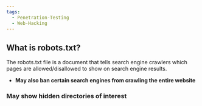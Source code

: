 ```yaml
---
tags:
  - Penetration-Testing
  - Web-Hacking
---
```

## What is robots.txt?
The robots.txt file is a document that tells search engine crawlers which pages are allowed/disallowed to show on search engine results.
- **May also ban certain search engines from crawling the entire website**

### May show hidden directories of interest
